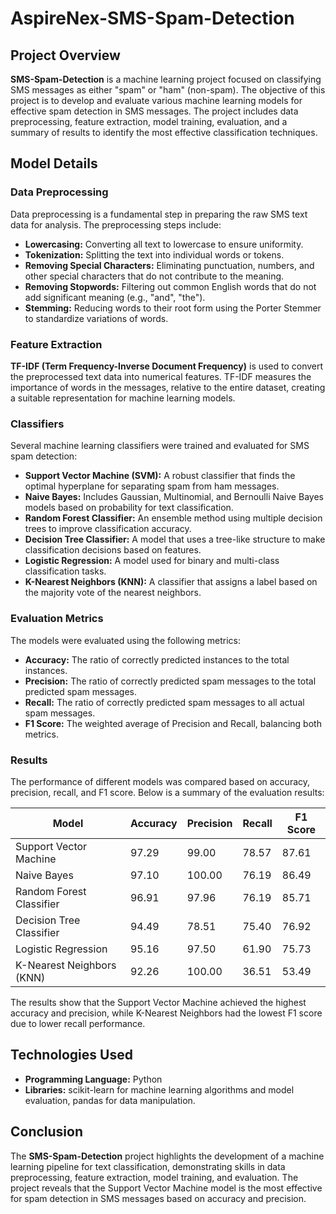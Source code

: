 # AspireNex-SMS-Spam-Detection

## Project Overview

**SMS-Spam-Detection** is a machine learning project focused on classifying SMS messages as either "spam" or "ham" (non-spam). The objective of this project is to develop and evaluate various machine learning models for effective spam detection in SMS messages. The project includes data preprocessing, feature extraction, model training, evaluation, and a summary of results to identify the most effective classification techniques.

## Model Details

### Data Preprocessing

Data preprocessing is a fundamental step in preparing the raw SMS text data for analysis. The preprocessing steps include:

- **Lowercasing:** Converting all text to lowercase to ensure uniformity.
- **Tokenization:** Splitting the text into individual words or tokens.
- **Removing Special Characters:** Eliminating punctuation, numbers, and other special characters that do not contribute to the meaning.
- **Removing Stopwords:** Filtering out common English words that do not add significant meaning (e.g., "and", "the").
- **Stemming:** Reducing words to their root form using the Porter Stemmer to standardize variations of words.

### Feature Extraction

**TF-IDF (Term Frequency-Inverse Document Frequency)** is used to convert the preprocessed text data into numerical features. TF-IDF measures the importance of words in the messages, relative to the entire dataset, creating a suitable representation for machine learning models.

### Classifiers

Several machine learning classifiers were trained and evaluated for SMS spam detection:

- **Support Vector Machine (SVM):** A robust classifier that finds the optimal hyperplane for separating spam from ham messages.
- **Naive Bayes:** Includes Gaussian, Multinomial, and Bernoulli Naive Bayes models based on probability for text classification.
- **Random Forest Classifier:** An ensemble method using multiple decision trees to improve classification accuracy.
- **Decision Tree Classifier:** A model that uses a tree-like structure to make classification decisions based on features.
- **Logistic Regression:** A model used for binary and multi-class classification tasks.
- **K-Nearest Neighbors (KNN):** A classifier that assigns a label based on the majority vote of the nearest neighbors.

### Evaluation Metrics

The models were evaluated using the following metrics:

- **Accuracy:** The ratio of correctly predicted instances to the total instances.
- **Precision:** The ratio of correctly predicted spam messages to the total predicted spam messages.
- **Recall:** The ratio of correctly predicted spam messages to all actual spam messages.
- **F1 Score:** The weighted average of Precision and Recall, balancing both metrics.

### Results

The performance of different models was compared based on accuracy, precision, recall, and F1 score. Below is a summary of the evaluation results:

| Model                     | Accuracy | Precision | Recall | F1 Score |
|---------------------------|----------|-----------|--------|----------|
| Support Vector Machine   | 97.29    | 99.00     | 78.57  | 87.61    |
| Naive Bayes               | 97.10    | 100.00    | 76.19  | 86.49    |
| Random Forest Classifier | 96.91    | 97.96     | 76.19  | 85.71    |
| Decision Tree Classifier | 94.49    | 78.51     | 75.40  | 76.92    |
| Logistic Regression      | 95.16    | 97.50     | 61.90  | 75.73    |
| K-Nearest Neighbors (KNN) | 92.26    | 100.00    | 36.51  | 53.49    |

The results show that the Support Vector Machine achieved the highest accuracy and precision, while K-Nearest Neighbors had the lowest F1 score due to lower recall performance.

## Technologies Used

- **Programming Language:** Python
- **Libraries:** scikit-learn for machine learning algorithms and model evaluation, pandas for data manipulation.

## Conclusion

The **SMS-Spam-Detection** project highlights the development of a machine learning pipeline for text classification, demonstrating skills in data preprocessing, feature extraction, model training, and evaluation. The project reveals that the Support Vector Machine model is the most effective for spam detection in SMS messages based on accuracy and precision.
